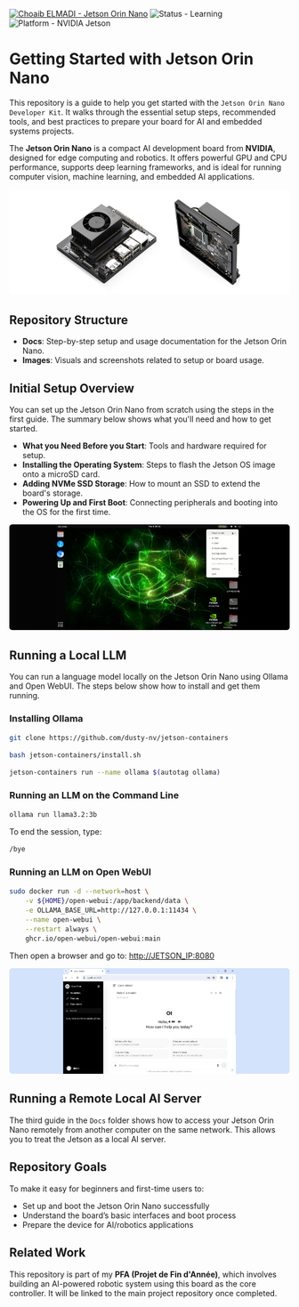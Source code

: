 [![Choaib ELMADI - Jetson Orin Nano](https://img.shields.io/badge/Choaib_ELMADI-Jetson_Orin_Nano-8800dd)](https://elmadichoaib.vercel.app) ![Status - Learning](https://img.shields.io/badge/Status-Learning-2bd729) ![Platform - NVIDIA Jetson](https://img.shields.io/badge/Platform-NVIDIA_Jetson-f7d620)

# Getting Started with Jetson Orin Nano

This repository is a guide to help you get started with the `Jetson Orin Nano Developer Kit`. It walks through the essential setup steps, recommended tools, and best practices to prepare your board for AI and embedded systems projects.

The **Jetson Orin Nano** is a compact AI development board from **NVIDIA**, designed for edge computing and robotics. It offers powerful GPU and CPU performance, supports deep learning frameworks, and is ideal for running computer vision, machine learning, and embedded AI applications.

<div align="center">

![NVIDIA Jetson Orin Nano Developer Kit](./Images/nvidia-jetson-orin-nano-developer-kit.png)

</div>

## Repository Structure

- **Docs**: Step-by-step setup and usage documentation for the Jetson Orin Nano.
- **Images**: Visuals and screenshots related to setup or board usage.

## Initial Setup Overview

You can set up the Jetson Orin Nano from scratch using the steps in the first guide. The summary below shows what you'll need and how to get started.

- **What you Need Before you Start**: Tools and hardware required for setup.
- **Installing the Operating System**: Steps to flash the Jetson OS image onto a microSD card.
- **Adding NVMe SSD Storage**: How to mount an SSD to extend the board's storage.
- **Powering Up and First Boot**: Connecting peripherals and booting into the OS for the first time.

<div align="center">

![NVIDIA Jetson Desktop Interface](./Images/nvidia-jetpack-desktop-interface.png)

</div>

## Running a Local LLM

You can run a language model locally on the Jetson Orin Nano using Ollama and Open WebUI. The steps below show how to install and get them running.

### Installing Ollama

```bash
git clone https://github.com/dusty-nv/jetson-containers
```

```bash
bash jetson-containers/install.sh
```

```bash
jetson-containers run --name ollama $(autotag ollama)
```

### Running an LLM on the Command Line

```bash
ollama run llama3.2:3b
```

To end the session, type:

```bash
/bye
```

### Running an LLM on Open WebUI

```bash
sudo docker run -d --network=host \
    -v ${HOME}/open-webui:/app/backend/data \
    -e OLLAMA_BASE_URL=http://127.0.0.1:11434 \
    --name open-webui \
    --restart always \
    ghcr.io/open-webui/open-webui:main
```

Then open a browser and go to: [http://JETSON_IP:8080](http://JETSON_IP:8080)

<div align="center">

![Open WebUI Interface](./Images/open-webui-interface.png)

</div>

## Running a Remote Local AI Server

The third guide in the `Docs` folder shows how to access your Jetson Orin Nano remotely from another computer on the same network. This allows you to treat the Jetson as a local AI server.

## Repository Goals

To make it easy for beginners and first-time users to:

- Set up and boot the Jetson Orin Nano successfully
- Understand the board’s basic interfaces and boot process
- Prepare the device for AI/robotics applications

## Related Work

This repository is part of my **PFA (Projet de Fin d'Année)**, which involves building an AI-powered robotic system using this board as the core controller. It will be linked to the main project repository once completed.
